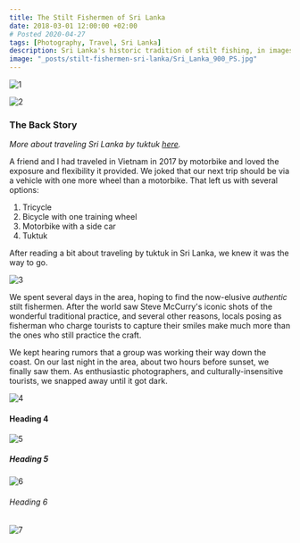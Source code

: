 ```yaml
---
title: The Stilt Fishermen of Sri Lanka
date: 2018-03-01 12:00:00 +02:00
# Posted 2020-04-27
tags: [Photography, Travel, Sri Lanka]
description: Sri Lanka's historic tradition of stilt fishing, in images
image: "_posts/stilt-fishermen-sri-lanka/Sri_Lanka_900_PS.jpg"
---
```


![1](../../assets/img/portfolio/[2018-03-01]-Sri_Lanka/stilt_fishermen/Sri_Lanka_781_PS.jpg)

![2](../../assets/img/portfolio/[2018-03-01]-Sri_Lanka/stilt_fishermen/Sri_Lanka_784_PS.jpg)

### The Back Story

*More about traveling Sri Lanka by tuktuk [here](/sri-lanka-tuktuk/).*

A friend and I had traveled in Vietnam in 2017 by motorbike and loved the exposure and 
flexibility it provided. We joked that our next trip should be via a vehicle with one more
wheel than a motorbike. That left us with several options:

1. Tricycle
2. Bicycle with one training wheel
3. Motorbike with a side car
4. Tuktuk

After reading a bit about traveling by tuktuk in Sri Lanka, we knew it was the way to go.

![3](../../assets/img/portfolio/[2018-03-01]-Sri_Lanka/stilt_fishermen/Sri_Lanka_748_PS.jpg)

We spent several days in the area, hoping to find the now-elusive *authentic* stilt fishermen.
After the world saw Steve McCurry's iconic shots of the wonderful traditional practice, 
and several other reasons, locals posing as fisherman who charge tourists to capture their
smiles make much more than the ones who still practice the craft.

We kept hearing rumors that a group was working their way down the coast. On our last night
in the area, about two hours before sunset, we finally saw them. As enthusiastic photographers,
and culturally-insensitive tourists, we snapped away until it got dark.

![4](../../assets/img/portfolio/[2018-03-01]-Sri_Lanka/stilt_fishermen/Sri_Lanka_800_PS.jpg)

#### Heading 4

![5](../../assets/img/portfolio/[2018-03-01]-Sri_Lanka/stilt_fishermen/Sri_Lanka_801_PS.jpg)

##### Heading 5

![6](../../assets/img/portfolio/[2018-03-01]-Sri_Lanka/stilt_fishermen/Sri_Lanka_807_PS.jpg)

###### Heading 6

![7](../../assets/img/portfolio/[2018-03-01]-Sri_Lanka/stilt_fishermen/Sri_Lanka_900_PS.jpg)